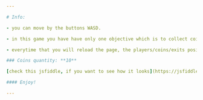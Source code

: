 ```yaml
---

# Info:

- you can move by the buttons WASD.

- in this game you have have only one objective which is to collect coins and then go to the exit.

- everytime that you will reload the page, the players/coins/exits positions will be randomized.

### Coins quantity: **10**

[check this jsfiddle, if you want to see how it looks](https://jsfiddle.net/M4XYm/qvoh69f1)

#### Enjoy!

---
```

